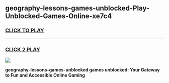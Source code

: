 
## geography-lessons-games-unblocked-Play-Unblocked-Games-Online-xe7c4
<h3>
<a href="https://premium76.site?title=geography-lessons-games-unblocked&ref=24A">CLICK TO PLAY</a></h3>
<hr>

<h3>
<a href="https://premium76.site?title=geography-lessons-games-unblocked&ref=24A">CLICK 2 PLAY</a>
  
</h3>

<a href="https://premium76.site?title=geography-lessons-games-unblocked&ref=24A"><img src="https://clearcache.store/games.png"></a>


**geography-lessons-games-unblocked games unblocked: Your Gateway to Fun and Accessible Online Gaming**
